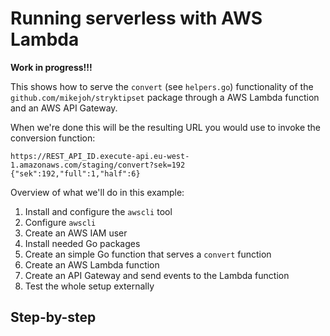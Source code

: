 # Running serverless with AWS Lambda

**Work in progress!!!**

This shows how to serve the `convert` (see `helpers.go`) functionality of the `github.com/mikejoh/stryktipset` package through a AWS Lambda function and an AWS API Gateway.

When we're done this will be the resulting URL you would use to invoke the conversion function:
```
https://REST_API_ID.execute-api.eu-west-1.amazonaws.com/staging/convert?sek=192
{"sek":192,"full":1,"half":6}
```

Overview of what we'll do in this example:

1. Install and configure the `awscli` tool
2. Configure `awscli`
2. Create an AWS IAM user
3. Install needed Go packages
4. Create an simple Go function that serves a `convert` function
5. Create an AWS Lambda function
6. Create an API Gateway and send events to the Lambda function
7. Test the whole setup externally

## Step-by-step

